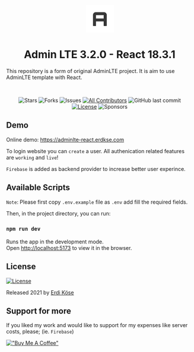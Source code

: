 <p align="center" style="margin-bottom: 32px">
  <a href="https://erdkse.com" >
    <img src="https://raw.githubusercontent.com/erdkse/adminlte-3-react/main/public/img/logo.png" alt="AdminLTE logo" width="75" height="75">
  </a>
</p>

<h1 align="center">Admin LTE 3.2.0 - React 18.3.1</h1>

<p>
  This repository is a form of original AdminLTE project. It is aim to use AdminLTE template with React.
</p>
<br>

<span align="center">

![Stars](https://img.shields.io/github/stars/erdkse/adminlte-3-react?style=flat-square)
![Forks](https://img.shields.io/github/forks/erdkse/adminlte-3-react?style=flat-square)
![Issues](https://img.shields.io/github/issues/erdkse/adminlte-3-react?style=flat-square)
[![All Contributors](https://img.shields.io/badge/all_contributors-5-green.svg?style=flat-square)](#contributors-)
![GitHub last commit](https://img.shields.io/github/last-commit/erdkse/adminlte-3-react.svg)
[![License](https://img.shields.io/github/license/erdkse/adminlte-3-react.svg)](LICENSE)
![Sponsors](https://img.shields.io/github/sponsors/erdkse.svg)

</span>

## Demo

Online demo: https://adminlte-react.erdkse.com

To login website you can `create` a user. All authenication related features are `working` and `live`!

`Firebase` is added as backend provider to increase better user experince.

## Available Scripts

`Note`: Please first copy `.env.example` file as `.env` add fill the required fields. 

Then, in the project directory, you can run:

### `npm run dev`


Runs the app in the development mode.<br />
Open [http://localhost:5173](http://localhost:5173) to view it in the browser.

## License

[![License](https://img.shields.io/github/license/erdkse/adminlte-3-react.svg)](/LICENSE)

Released 2021 by [Erdi Köse](https://erdkse.com)

## Support for more

If you liked my work and would like to support for my expenses like server costs, please; (ie. `Firebase`)

[!["Buy Me A Coffee"](https://www.buymeacoffee.com/assets/img/custom_images/orange_img.png)](https://www.buymeacoffee.com/erdkse)
